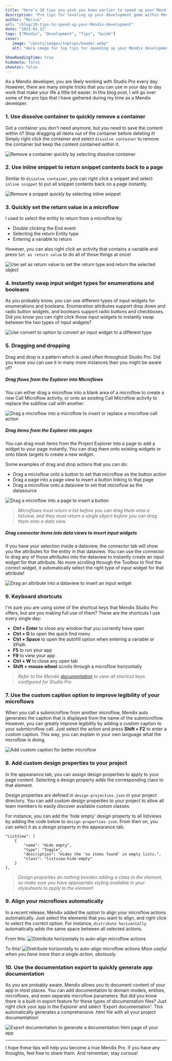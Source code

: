```yaml
---
title: "Here's 10 tips you wish you knew earlier to speed up your Mendix development"
description: "Pro tips for leveling up your development game within Mendix Studio Pro"
author: "Marius"
url: "/blog/10-tips-to-speed-up-your-Mendix-development"
date: "2022-01-12"
tags: ["Mendix", "Development", "Tips", "Guide"]
cover:
   image: "/posts/images/toptips/header.webp"
   alt: "Hero image for top tips for speeding up your Mendix development"

ShowReadingTime: true
hidemeta: false
showtoc: false
---
```


As a Mendix developer, you are likely working with Studio Pro every day. However, there are many simple tricks that you can use in your day to day work that make your life a little bit easier. In this blog post, I will go over some of the pro tips that I have gathered during my time as a Mendix developer.

### 1. Use dissolve container to quickly remove a container

Got a container you don't need anymore, but you need to save the content within it? Stop dragging all items out of the container before deleting it! Simply right click the container and select `dissolve container` to remove the container but keep the content contained within it.

![Remove a container quickly by selecting dissolve container](/posts/images/toptips/dissolvecontainer.png)

### 2. Use inline snippet to return snippet contents back to a page

Similar to `dissolve container`, you can right click a snippet and select `inline snippet` to put all snippet contents back on a page instantly.

![Remove a snippet quickly by selecting inline snippet](/posts/images/toptips/inlinesnippet.png)

### 3. Quickly set the return value in a microflow

I used to select the entity to return from a microflow by:

-  Double clicking the End event
-  Selecting the return Entity type
-  Entering a variable to return

However, you can also right click an activity that contains a variable and press `Set as return value` to do all of those things at once!

![Use set as return value to set the return type and return the selected object](/posts/images/toptips/returnvalue.png)

### 4. Instantly swap input widget types for enumerations and booleans

As you probably know, you can use different types of input widgets for enumerations and booleans. Enumeration attributes support drop down and radio button widgets, and booleans support radio buttons and checkboxes. Did you know you can right click those input widgets to instantly swap between the two types of input widgets?

![Use convert to option to convert an input widget to a different type](/posts/images/toptips/changewidgettype.png)

### 5. Dragging and dropping

Drag and drop is a pattern which is used often throughout Studio Pro. Did you know you can use it in many more instances than you might be aware of?

##### Drag flows from the Explorer into Microflows

You can either drag a microflow into a blank area of a microflow to create a new Call Microflow activity, or onto an existing Call Microflow activity to replace the subflow call with another.

![Drag a microflow into a microflow to insert or replace a microflow call action](/posts/images/toptips/dragmicroflowintomicroflow.png)

##### Drag items from the Explorer into pages

You can drag most items from the Project Explorer into a page to add a widget to your page instantly. You can drag them onto existing widgets or onto blank targets to create a new widget.

Some examples of drag and drop actions that you can do:

-  Drag a microflow onto a button to set that microflow as the button action
-  Drag a page into a page view to insert a button linking to that page
-  Drag a microflow onto a dataview to set that microflow as the datasource

![Drag a microflow into a page to insert a button](/posts/images/toptips/dragmicroflow.png)

> _Microflows must return a list before you can drag them onto a listview, and they must return a single object before you can drag them onto a data view._

##### Drag connector items into data views to insert input widgets

If you have your selection inside a dataview, the connector tab will show you the attributes for the entity in that dataview. You can use the connector to drag any of those attributes into the dataview to instantly create an input widget for that attribute. No more scrolling through the Toolbox to find the correct widget, it automatically select the right type of input widget for that attribute!

![Drag an attribute into a dataview to insert an input widget](/posts/images/toptips/dragconnector.png)

### 6. Keyboard shortcuts

I'm sure you are using some of the shortcut keys that Mendix Studio Pro offers, but are you making full use of them? These are the shortcuts I use every single day:

-  **Ctrl + Enter** to close any window that you currently have open
-  **Ctrl + G** to open the quick find menu
-  **Ctrl + Space** to open the autofill option when entering a variable or XPath
-  **F5** to run your app
-  **F9** to view your app
-  **Ctrl + W** to close any open tab
-  **Shift + mouse wheel** scrolls through a microflow horizontally

> _Refer to the Mendix [documentation](https://docs.mendix.com/refguide/studio-pro-overview#7-shortcut-keys) to view all shortcut keys configured for Studio Pro_

### 7. Use the custom caption option to improve legibility of your microflows

When you call a submicroflow from another microflow, Mendix auto generates the caption that is displayed from the name of the submicroflow. However, you can greatly improve legibility by adding a custom caption to your submicroflow call. Just select the action and press **Shift + F2** to enter a custom caption. This way, you can explain in your own language what the microflow is doing.

![Add custom caption for better microflow](/posts/images/toptips/customcaption.png)

### 8. Add custom design properties to your project

In the appearance tab, you can assign design properties to apply to your page content. Selecting a design property adds the corresponding class to that element.

Design properties are defined in `design-projecties.json` in your project directory. You can add custom design properties to your project to allow all team members to easily discover available custom classes.

For instance, you can add the 'hide empty' design property to all listviews by adding the code below to `design-properties.json`.
From then on, you can select it as a design property in the appearance tab.

```
"ListView": [
    {
        "name": "Hide empty",
        "type": "Toggle",
        "description": "Hides the 'no items found' in empty lists.",
        "class": "listview-hide-empty"
    }
],
```

> _Design properties do nothing besides adding a class to the element, so make sure you have appropriate styling available in your stylesheets to apply to the element!_

### 9. Align your microflows automatically

In a recent release, Mendix added the option to align your microflow actions automatically. Just select the elements that you want to align, and right click to select the correct option. For instance, `distribute horizontally` automatically adds the same space between all selected actions.

From this:
![Distribute horizontally to auto-align microflow actions](/posts/images/toptips/distributehorizontallybefore.png)

To this!
![Distribute horizontally to auto-align microflow actions](/posts/images/toptips/distributehorizontallyafter.png)
_More useful when you have more than a single action, obviously._

### 10. Use the documentation export to quickly generate app documentation

As you are probably aware, Mendix allows you to document content of your app in most places. You can add documentation to domain models, entities, microflows, and even separate microflow parameters. But did you know there is a built-in export feature for these types of documentation files? Just right click your app in the Explorer and select 'Export documentation'. This automatically generates a comprehensive .html file with all your project documentation!

![Export documentation to generate a documentation html page of your app](/posts/images/toptips/exportdocumentation.png)

---

I hope these tips will help you become a true Mendix Pro. If you have any thoughts, feel free to share them. And remember, stay curious!

